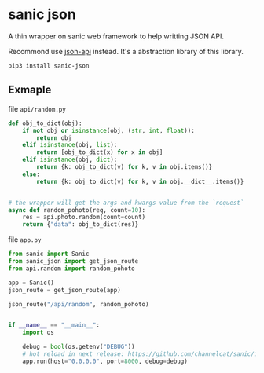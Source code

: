 # sanic json

A thin wrapper on sanic web framework to help writting JSON API.

Recommond use [json-api](https://github.com/weaming/json-api) instead. It's a abstraction library of this library.

```
pip3 install sanic-json
```

## Exmaple

file `api/random.py`

```python
def obj_to_dict(obj):
    if not obj or isinstance(obj, (str, int, float)):
        return obj
    elif isinstance(obj, list):
        return [obj_to_dict(x) for x in obj]
    elif isinstance(obj, dict):
        return {k: obj_to_dict(v) for k, v in obj.items()}
    else:
        return {k: obj_to_dict(v) for k, v in obj.__dict__.items()}


# the wrapper will get the args and kwargs value from the `request`
async def random_pohoto(req, count=10):
    res = api.photo.random(count=count)
    return {"data": obj_to_dict(res)}
```

file `app.py`

```python
from sanic import Sanic
from sanic_json import get_json_route
from api.random import random_pohoto

app = Sanic()
json_route = get_json_route(app)

json_route("/api/random", random_pohoto)


if __name__ == "__main__":
    import os

    debug = bool(os.getenv("DEBUG"))
    # hot reload in next release: https://github.com/channelcat/sanic/issues/168
    app.run(host="0.0.0.0", port=8000, debug=debug)
```
